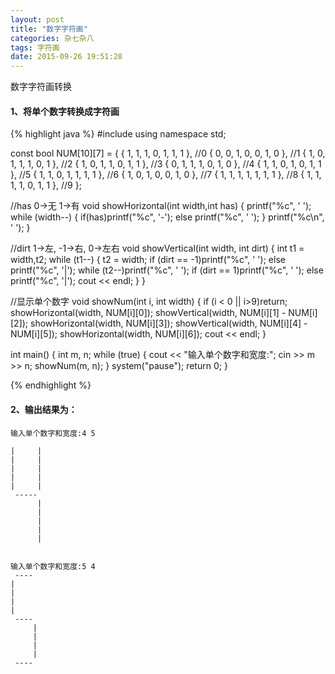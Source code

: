 ```yaml
---
layout: post
title: "数字字符画"
categories: 杂七杂八
tags: 字符画
date: 2015-09-26 19:51:28
---
```



数字字符画转换

<!-- more -->


#### 1、将单个数字转换成字符画

{% highlight java %}
#include<iostream>
using namespace std;

const bool NUM[10][7] = {
	{ 1, 1, 1, 0, 1, 1, 1 }, //0
	{ 0, 0, 1, 0, 0, 1, 0 }, //1
	{ 1, 0, 1, 1, 1, 0, 1 }, //2
	{ 1, 0, 1, 1, 0, 1, 1 }, //3
	{ 0, 1, 1, 1, 0, 1, 0 }, //4
	{ 1, 1, 0, 1, 0, 1, 1 }, //5
	{ 1, 1, 0, 1, 1, 1, 1 }, //6
	{ 1, 0, 1, 0, 0, 1, 0 }, //7
	{ 1, 1, 1, 1, 1, 1, 1 }, //8
	{ 1, 1, 1, 1, 0, 1, 1 }, //9
};

//has 0->无 1->有
void showHorizontal(int width,int has)
{
	printf("%c", ' ');
	while (width--)
	{
		if(has)printf("%c", '-');
		else printf("%c", ' ');
	}
	printf("%c\n", ' ');
}

//dirt 1->左, -1->右, 0->左右 
void showVertical(int width, int dirt)
{
	int t1 = width,t2;
	while (t1--)
	{
		t2 = width;
		if (dirt == -1)printf("%c", ' ');
		else printf("%c", '|');
		while (t2--)printf("%c", ' ');
		if (dirt == 1)printf("%c", ' ');
		else printf("%c", '|');
		cout << endl;
	}
}

//显示单个数字
void showNum(int i, int width)
{
	if (i < 0 || i>9)return;
	showHorizontal(width, NUM[i][0]);
	showVertical(width, NUM[i][1] - NUM[i][2]);
	showHorizontal(width, NUM[i][3]);
	showVertical(width, NUM[i][4] - NUM[i][5]);
	showHorizontal(width, NUM[i][6]);
	cout << endl;
}


int main()
{
	int m, n;
	while (true)
	{
		cout << "输入单个数字和宽度:";
		cin >> m >> n;
		showNum(m, n);
	}
	system("pause");
	return 0;
}

{% endhighlight %}

#### 2、输出结果为：

	输入单个数字和宽度:4 5
	
	|     |
	|     |
	|     |
	|     |
	|     |
	 -----
	      |
	      |
	      |
	      |
	      |
	
	
	输入单个数字和宽度:5 4
	 ----
	|
	|
	|
	|
	 ----
	     |
	     |
	     |
	     |
	 ----